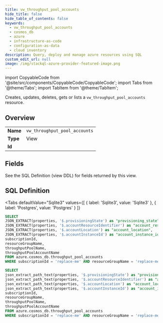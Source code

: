 ```yaml
--- 
title: vw_throughput_pool_accounts
hide_title: false
hide_table_of_contents: false
keywords:
  - vw_throughput_pool_accounts
  - cosmos_db
  - azure
  - infrastructure-as-code
  - configuration-as-data
  - cloud inventory
description: Query, deploy and manage azure resources using SQL
custom_edit_url: null
image: /img/stackql-azure-provider-featured-image.png
---
```


import CopyableCode from '@site/src/components/CopyableCode/CopyableCode';
import Tabs from '@theme/Tabs';
import TabItem from '@theme/TabItem';

Creates, updates, deletes, gets or lists a <code>vw_throughput_pool_accounts</code> resource.

## Overview
<table><tbody>
<tr><td><b>Name</b></td><td><code>vw_throughput_pool_accounts</code></td></tr>
<tr><td><b>Type</b></td><td>View</td></tr>
<tr><td><b>Id</b></td><td><CopyableCode code="azure.cosmos_db.vw_throughput_pool_accounts" /></td></tr>
</tbody></table>

## Fields

See the SQL Definition (view DDL) for fields returned by this view.

## SQL Definition

<Tabs
defaultValue="Sqlite3"
values={[
{ label: 'Sqlite3', value: 'Sqlite3' },
{ label: 'Postgres', value: 'Postgres' }
]}
>
<TabItem value="Sqlite3">

```sql
SELECT
JSON_EXTRACT(properties, '$.provisioningState') as "provisioning_state",
JSON_EXTRACT(properties, '$.accountResourceIdentifier') as "account_resource_identifier",
JSON_EXTRACT(properties, '$.accountLocation') as "account_location",
JSON_EXTRACT(properties, '$.accountInstanceId') as "account_instance_id",
subscriptionId,
resourceGroupName,
throughputPoolName,
throughputPoolAccountName
FROM azure.cosmos_db.throughput_pool_accounts
WHERE subscriptionId = 'replace-me' AND resourceGroupName = 'replace-me' AND throughputPoolName = 'replace-me';
```

</TabItem>
<TabItem value="Postgres">

```sql
SELECT
json_extract_path_text(properties, '$.provisioningState') as "provisioning_state",
json_extract_path_text(properties, '$.accountResourceIdentifier') as "account_resource_identifier",
json_extract_path_text(properties, '$.accountLocation') as "account_location",
json_extract_path_text(properties, '$.accountInstanceId') as "account_instance_id",
subscriptionId,
resourceGroupName,
throughputPoolName,
throughputPoolAccountName
FROM azure.cosmos_db.throughput_pool_accounts
WHERE subscriptionId = 'replace-me' AND resourceGroupName = 'replace-me' AND throughputPoolName = 'replace-me';
```

</TabItem>
</Tabs>
